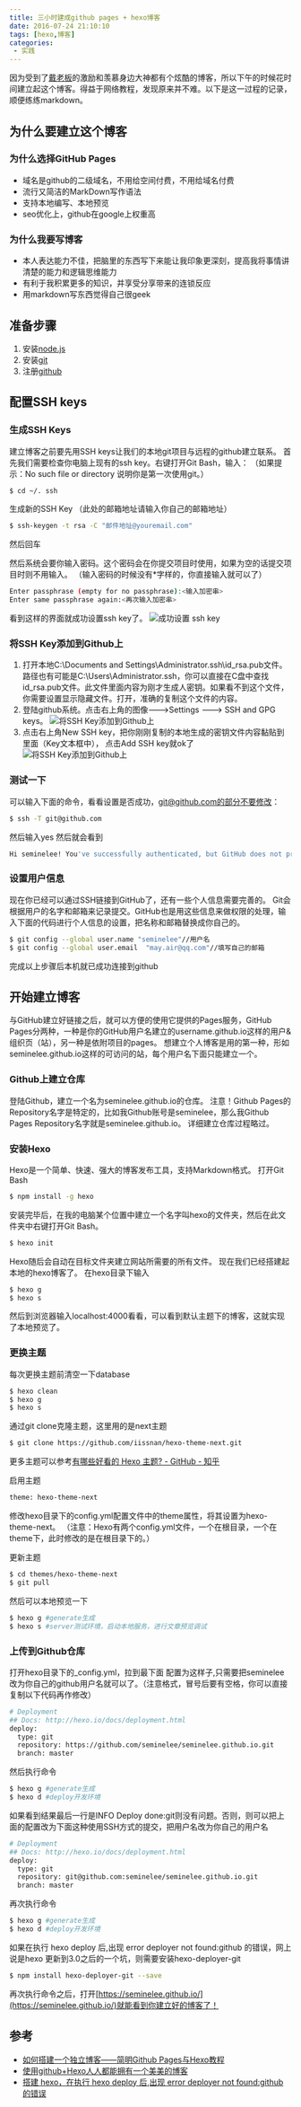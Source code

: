 ```yaml
---
title: 三小时建成github pages + hexo博客
date: 2016-07-24 21:10:10
tags: [hexo,博客]
categories:
 - 实践
---
```

因为受到了[戴老板](https://woohoodai.github.io/)的激励和羡慕身边大神都有个炫酷的博客，所以下午的时候花时间建立起这个博客。得益于网络教程，发现原来并不难。以下是这一过程的记录，顺便练练markdown。

## 为什么要建立这个博客
### 为什么选择GitHub Pages
-   域名是github的二级域名，不用给空间付费，不用给域名付费
-   流行又简洁的MarkDown写作语法
-   支持本地编写、本地预览
-   seo优化上，github在google上权重高

<!--more-->
### 为什么我要写博客
-   本人表达能力不佳，把脑里的东西写下来能让我印象更深刻，提高我将事情讲清楚的能力和逻辑思维能力
-   有利于我积累更多的知识，并享受分享带来的连锁反应
-   用markdown写东西觉得自己很geek

## 准备步骤
1.  安装[node.js](https://nodejs.org/)
2.  安装[git](https://git-scm.com/)
3.  注册[github](http://www.github.com/)

## 配置SSH keys
### 生成SSH Keys
建立博客之前要先用SSH keys让我们的本地git项目与远程的github建立联系。
首先我们需要检查你电脑上现有的ssh key。右键打开Git Bash，输入：
（如果提示：No such file or directory 说明你是第一次使用git。）
``` bash
$ cd ~/. ssh
```

生成新的SSH Key
（此处的邮箱地址请输入你自己的邮箱地址）
``` bash
$ ssh-keygen -t rsa -C "邮件地址@youremail.com"
```
然后回车

然后系统会要你输入密码。这个密码会在你提交项目时使用，如果为空的话提交项目时则不用输入。
（输入密码的时候没有*字样的，你直接输入就可以了）
``` bash
Enter passphrase (empty for no passphrase):<输入加密串>
Enter same passphrase again:<再次输入加密串>
```
看到这样的界面就成功设置ssh key了。
![成功设置 ssh key](/static/2016/07/1.png)

### 将SSH Key添加到Github上
1.  打开本地C:\Documents and Settings\Administrator\.ssh\id_rsa.pub文件。路径也有可能是C:\Users\Administrator\.ssh，你可以直接在C盘中查找id_rsa.pub文件。此文件里面内容为刚才生成人密钥。如果看不到这个文件，你需要设置显示隐藏文件。打开，准确的复制这个文件的内容。
2.  登陆github系统。点击右上角的图像--->Settings ---> SSH and GPG keys。
![将SSH Key添加到Github上](/static/2016/07/2.png)
3.  点击右上角New SSH key，把你刚刚复制的本地生成的密钥文件内容黏贴到里面（Key文本框中）， 点击Add SSH key就ok了
![将SSH Key添加到Github上](/static/2016/07/3.png)

### 测试一下
可以输入下面的命令，看看设置是否成功，git@github.com的部分不要修改：
``` bash
$ ssh -T git@github.com
```
然后输入yes
然后就会看到
``` bash
Hi seminelee! You've successfully authenticated, but GitHub does not provide shell access.
```

### 设置用户信息
现在你已经可以通过SSH链接到GitHub了，还有一些个人信息需要完善的。
Git会根据用户的名字和邮箱来记录提交。GitHub也是用这些信息来做权限的处理，输入下面的代码进行个人信息的设置，把名称和邮箱替换成你自己的。
``` bash
$ git config --global user.name "seminelee"//用户名
$ git config --global user.email  "may.air@qq.com"//填写自己的邮箱
```
完成以上步骤后本机就已成功连接到github

## 开始建立博客
与GitHub建立好链接之后，就可以方便的使用它提供的Pages服务，GitHub Pages分两种，一种是你的GitHub用户名建立的username.github.io这样的用户&组织页（站），另一种是依附项目的pages。
想建立个人博客是用的第一种，形如seminelee.github.io这样的可访问的站，每个用户名下面只能建立一个。

### Github上建立仓库
登陆Github，建立一个名为seminelee.github.io的仓库。
注意！Github Pages的Repository名字是特定的，比如我Github账号是seminelee，那么我Github Pages Repository名字就是seminelee.github.io。
详细建立仓库过程略过。

### 安装Hexo
Hexo是一个简单、快速、强大的博客发布工具，支持Markdown格式。
打开Git Bash
``` bash
$ npm install -g hexo
```
安装完毕后，在我的电脑某个位置中建立一个名字叫hexo的文件夹，然后在此文件夹中右键打开Git Bash。
``` bash
$ hexo init
```
Hexo随后会自动在目标文件夹建立网站所需要的所有文件。
现在我们已经搭建起本地的hexo博客了。
在hexo目录下输入
``` bash
$ hexo g
$ hexo s
```
然后到浏览器输入localhost:4000看看，可以看到默认主题下的博客，这就实现了本地预览了。

### 更换主题
每次更换主题前清空一下database
``` bash
$ hexo clean
$ hexo g
$ hexo s
```
通过git clone克隆主题，这里用的是next主题
``` bash
$ git clone https://github.com/iissnan/hexo-theme-next.git
```
更多主题可以参考[有哪些好看的 Hexo 主题? - GitHub - 知乎](https://www.zhihu.com/question/24422335)

启用主题
``` bash
theme: hexo-theme-next
```
修改hexo目录下的config.yml配置文件中的theme属性，将其设置为hexo-theme-next。
（注意：Hexo有两个config.yml文件，一个在根目录，一个在theme下，此时修改的是在根目录下的。）

更新主题
``` bash
$ cd themes/hexo-theme-next
$ git pull
```

然后可以本地预览一下
``` bash
$ hexo g #generate生成
$ hexo s #server测试环境，启动本地服务，进行文章预览调试
```

### 上传到Github仓库
打开hexo目录下的_config.yml，拉到最下面
配置为这样子,只需要把seminelee改为你自己的github用户名就可以了。（注意格式，冒号后要有空格，你可以直接复制以下代码再作修改）
``` bash
# Deployment
## Docs: http://hexo.io/docs/deployment.html
deploy:
  type: git
  repository: https://github.com/seminelee/seminelee.github.io.git
  branch: master
```
然后执行命令
``` bash
$ hexo g #generate生成
$ hexo d #deploy开发环境
```
如果看到结果最后一行是INFO Deploy done:git则没有问题。否则，则可以把上面的配置改为下面这种使用SSH方式的提交，把用户名改为你自己的用户名
``` bash
# Deployment
## Docs: http://hexo.io/docs/deployment.html
deploy:
  type: git
  repository: git@github.com:seminelee/seminelee.github.io.git
  branch: master
```
再次执行命令
``` bash
$ hexo g #generate生成
$ hexo d #deploy开发环境
```
如果在执行 hexo deploy 后,出现 error deployer not found:github 的错误，网上说是hexo 更新到3.0之后的一个坑，则需要安装hexo-deployer-git
``` bash
$ npm install hexo-deployer-git --save 
```
再次执行命令之后，打开[https://seminelee.github.io/](https://seminelee.github.io/)就能看到你建立好的博客了！

## 参考
-   [如何搭建一个独立博客——简明Github Pages与Hexo教程](http://www.jianshu.com/p/05289a4bc8b2)
-   [使用github+Hexo人人都能拥有一个美美的博客](http://www.jianshu.com/p/863f3f2d1733)
-   [搭建 hexo，在执行 hexo deploy 后,出现 error deployer not found:github 的错误](http://www.v2ex.com/t/175940)